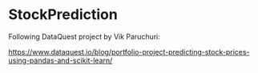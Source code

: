 # StockPrediction
Following DataQuest project by Vik Paruchuri:

https://www.dataquest.io/blog/portfolio-project-predicting-stock-prices-using-pandas-and-scikit-learn/
